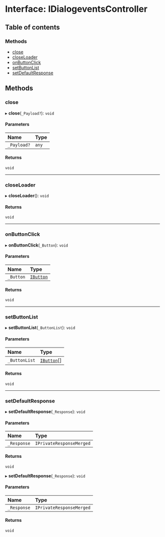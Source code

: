 # Interface: IDialogeventsController

## Table of contents

### Methods

- [close](#/documentation/interface-IDialogeventsController#close)
- [closeLoader](#/documentation/interface-IDialogeventsController#closeloader)
- [onButtonClick](#/documentation/interface-IDialogeventsController#onbuttonclick)
- [setButtonList](#/documentation/interface-IDialogeventsController#setbuttonlist)
- [setDefaultResponse](#/documentation/interface-IDialogeventsController#setdefaultresponse)

## Methods

### close

▸ **close**(`_Payload?`): `void`

#### Parameters

| Name | Type |
| :------ | :------ |
| `_Payload?` | `any` |

#### Returns

`void`

___

### closeLoader

▸ **closeLoader**(): `void`

#### Returns

`void`

___

### onButtonClick

▸ **onButtonClick**(`_Button`): `void`

#### Parameters

| Name | Type |
| :------ | :------ |
| `_Button` | [`IButton`](#/documentation/interface-IButton) |

#### Returns

`void`

___

### setButtonList

▸ **setButtonList**(`_ButtonList`): `void`

#### Parameters

| Name | Type |
| :------ | :------ |
| `_ButtonList` | [`IButton`](#/documentation/interface-IButton)[] |

#### Returns

`void`

___

### setDefaultResponse

▸ **setDefaultResponse**(`_Response`): `void`

#### Parameters

| Name | Type |
| :------ | :------ |
| `_Response` | `IPrivateResponseMerged` |

#### Returns

`void`

▸ **setDefaultResponse**(`_Response`): `void`

#### Parameters

| Name | Type |
| :------ | :------ |
| `_Response` | `IPrivateResponseMerged` |

#### Returns

`void`
